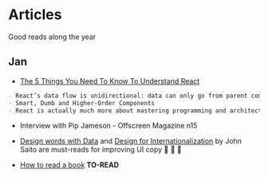 # Articles

Good reads along the year

## Jan

- [The 5 Things You Need To Know To Understand React](https://medium.com/@sachagreif/the-5-things-you-need-to-know-to-understand-react-a1dbd5d114a3#.w78tvztm0)

```md
- React’s data flow is unidirectional: data can only go from parent components to their children
- Smart, Dumb and Higher-Order Components
- React is actually much more about mastering programming and architectural concepts
```

- Interview with Pip Jameson - Offscreen Magazine n15

- [Design words with Data](https://medium.com/dropbox-design/design-words-with-data-fe3c525994e7#.hoaczunvx) and [Design for Internationalization](https://medium.com/dropbox-design/design-for-internationalization-24c12ea6b38f#.hin553tqv) by John Saito are must-reads for improving UI copy :clap: :clap: :clap: 

- [How to read a book](http://pne.people.si.umich.edu/PDF/howtoread.pdf) **TO-READ**
